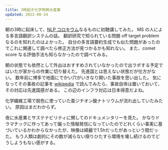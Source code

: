```yaml
---
title: 3時起き化学物質水産業
updated: 2022-08-24
---
```


朝の3時に起床して、[NLP コロキウム](https://nlp-colloquium-jp.github.io/)なるものに初聴講してみた。
MS の人による多言語翻訳システムの話。
翻訳研究で知られている問題 off target problem なるのを知れたのはよかった。
自分の多言語要約生成でも似た問題があったのでこれに関連して調べたら修正方法が見つかるかも知れない。
また、comet score なる評価手法も知らなかったので調べてみる。

朝の状態でも依然として外出はおすすめされていなかったので出ラボする予定ではいたが家からの作業に切り替えた。
先進国とは思えない状態だが仕方がない。
数年前に博多で地面にでかい穴がいきなり開いた事故を思い出した。
気になってその事故の記事を [wikipedia](https://ja.wikipedia.org/wiki/%E5%8D%9A%E5%A4%9A%E9%A7%85%E5%89%8D%E9%81%93%E8%B7%AF%E9%99%A5%E6%B2%A1%E4%BA%8B%E6%95%85) で読んでみたら、事故自体は置いておいて、その対応は先進国感がある。
この辺のインフラ対応は日本得意だよね。

化学繊維工場で脱色に使っていた亜ジチオン酸ナトリウムが流れ出していたみたい。
原因はまだわからず。

夜に水産業とサステナビリティに関してのドキュメンタリーを見た。
かなりドラマチックに作ってあって偏った情報発信になっていたのでどれくらい事実に基づいているかわからなかったが、映像は綺麗で1.5hだったがあっという間だった。
もう人類は劇的にその数が減らない限りひたすら環境を壊し続けるのでどうしようもない感がする。
